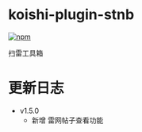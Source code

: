 # koishi-plugin-stnb

[![npm](https://img.shields.io/npm/v/koishi-plugin-stnb?style=flat-square)](https://www.npmjs.com/package/koishi-plugin-stnb)

扫雷工具箱


# 更新日志
- v1.5.0
    - 新增 雷网帖子查看功能